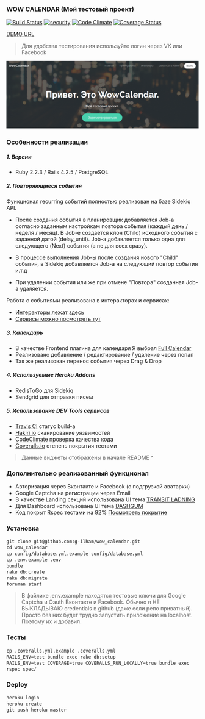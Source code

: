 ### WOW CALENDAR (Мой тестовый проект)

[![Build Status](https://api.travis-ci.org/g-ilham/wow_calendar.svg?branch=master)](https://travis-ci.org/g-ilham/wow_calendar)
[![security](https://hakiri.io/github/g-ilham/wow_calendar/master.svg)](http://hakiri.io/github/g-ilham/wow_calendar/master)
[![Code Climate](https://codeclimate.com/github/g-ilham/wow_calendar/badges/gpa.svg)](https://codeclimate.com/github/g-ilham/wow_calendar)
[![Coverage Status](https://coveralls.io/repos/g-ilham/wow_calendar/badge.svg?branch=master&service=github)](https://coveralls.io/github/g-ilham/wow_calendar?branch=master)

[DEMO URL](http://wowcalendar.herokuapp.com/)

> Для удобства тестирования используйте логин через VK или Facebook

![Logo](https://raw.githubusercontent.com/g-ilham/wow_calendar/master/lib/readme_images/landing_preview_image.png)

### Особенности реализации

##### 1. Версии

* Ruby 2.2.3 / Rails 4.2.5 / PostgreSQL

##### 2. Повторяющиеся события

Функционал recurring событий полностью реализован на базе Sidekiq API.

* После создания cобытия в планировщик добавляется Job-а согласно заданным настройкам повтора события (каждый день / неделя / месяц). В Job-e создается клон (Child) исходного события с заданной датой (delay_until). Job-a добавляется только одна для следующего (Next) события (а не для всех сразу).

* В процессе выполнения Job-ы после создания нового "Child" события, в Sidekiq добавляется Job-a на следующий повтор события и.т.д

* При удалении события или же при отмене "Повтора" cозданная Job-a удаляется.

Работа с событиями реализована в интеракторах и сервисах:

* [Интеракторы лежат здесь](https://github.com/g-ilham/wow_calendar/tree/master/app/interactors/events)
* [Сервисы можно посмотреть тут](https://github.com/g-ilham/wow_calendar/blob/master/app/services/events)

##### 3. Календарь

* В качестве Frontend плагина для календаря Я выбрал [Full Calendar](http://fullcalendar.io/)
* Реализовано добавление / редактирование / удаление через попап
* Так же реализован перенос события через Drag & Drop

##### 4. Используемые Heroku Addons

* RedisToGo для Sidekiq
* Sendgrid для отправки писем

##### 5. Использование DEV Tools сервисов

* [Travis CI](https://travis-ci.org/g-ilham/wow_calendar) статус build-a
* [Hakiri.io](https://hakiri.io/github/g-ilham/wow_calendar/master) сканирование уязвимостей
* [CodeClimate](https://codeclimate.com) проверка качества кода
* [Сoveralls.io](https://coveralls.io/github/g-ilham/wow_calendar?branch=master) cтепень покрытия тестами

> Данные виджеты отображены в начале README ^

### Дополнительно реализованный функционал

* Авторизация через Вконтакте и Facebook (c подгрузкой аватарки)
* Google Captcha на регистрации через Email
* В качестве Landing секций использована UI тема [TRANSIT LADNING](http://templated.co/transit)
* Для Dashboard использована UI тема [DASHGUM](http://www.blacktie.co/demo/dashgum/)
* Код покрыт Rspec тестами на 92% [Посмотреть покрытие](https://coveralls.io/github/g-ilham/wow_calendar?branch=master)

### Установка

```
git clone git@github.com:g-ilham/wow_calendar.git
cd wow_calendar
cp config/database.yml.example config/database.yml
cp .env.example .env
bundle
rake db:create
rake db:migrate
foreman start
```
> В файлике .env.example находятся тестовые ключи для Google Captcha и Oauth Вконтакте и Facebook.
  Обычно я НЕ ВЫКЛАДЫВАЮ credentials в github (даже если репо приватный).
  Просто без них будет трудно запустить приложение на localhost.
  Поэтому их и добавил.

### Тесты

```
cp .coveralls.yml.example .coveralls.yml
RAILS_ENV=test bundle exec rake db:setup
RAILS_ENV=test COVERAGE=true COVERALLS_RUN_LOCALLY=true bundle exec rspec spec/
```

### Deploy

```
heroku login
heroku create
git push heroku master
```
